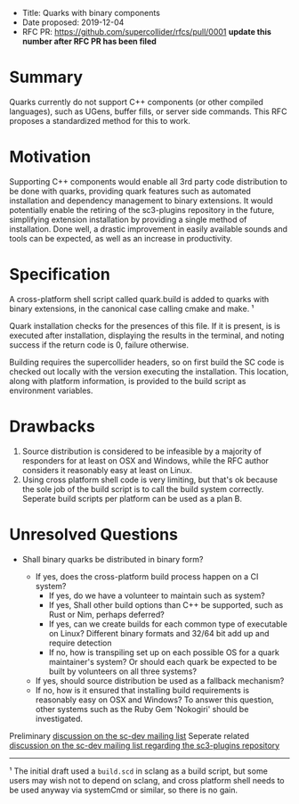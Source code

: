 - Title: Quarks with binary components
- Date proposed: 2019-12-04
- RFC PR: https://github.com/supercollider/rfcs/pull/0001 **update this number after RFC PR has been filed**

# Summary

Quarks currently do not support C++ components (or other compiled languages), such as UGens, buffer fills, or server side commands. This RFC proposes a standardized method for this to work.

# Motivation

Supporting C++ components would enable all 3rd party code distribution to be done with quarks, providing quark features such as automated installation and dependency management to binary extensions. It would potentially enable the retiring of the sc3-plugins repository in the future, simplifying extension installation by providing a single method of installation. Done well, a drastic improvement in easily available sounds and tools can be expected, as well as an increase in productivity.


# Specification

A cross-platform shell script called quark.build is added to quarks with binary extensions, in the canonical case calling cmake and make. ¹ 

Quark installation checks for the presences of this file. If it is present, is is executed after installation, displaying the results in the terminal, and noting success if the return code is 0, failure otherwise.

Building requires the supercollider headers, so on first build the SC code is checked out locally with the version executing the installation. This location, along with platform information, is provided to the build script as environment variables.

# Drawbacks

1. Source distribution is considered to be infeasible by a majority of responders for at least on OSX and Windows, while the RFC author considers it reasonably easy at least on Linux.
2. Using cross platform shell code is very limiting, but that's ok because the sole job of the build script is to call the build system correctly. Seperate build scripts per platform can be used as a plan B.

# Unresolved Questions

- Shall binary quarks be distributed in binary form?

  - If yes, does the cross-platform build process happen on a CI system?
    - If yes, do we have a volunteer to maintain such as system? 
    - If yes, Shall other build options than C++ be supported, such as Rust or Nim, perhaps deferred?
    - If yes, can we create builds for each common type of executable on Linux? Different binary formats and 32/64 bit add up and require detection
    - If no, how is transpiling set up on each possible OS for a quark maintainer's system? Or should each quark be expected to be built by volunteers on all three systems?
  - If yes, should source distribution be used as a fallback mechanism?
  - If no, how is it ensured that installing build requirements is reasonably easy on OSX and Windows? To answer this question, other systems such as the Ruby Gem 'Nokogiri' should be investigated.

Preliminary [discussion on the sc-dev mailing list](https://www.listarc.bham.ac.uk/lists/sc-dev/thrd10.html#59665)
Seperate related [discussion on the sc-dev mailing list regarding the sc3-plugins repository](https://www.listarc.bham.ac.uk/lists/sc-dev/msg58832.html)

---
¹ The initial draft used a `build.scd` in sclang as a build script, but some users may wish not to depend on sclang, and cross platform shell needs to be used anyway via systemCmd or similar, so there is no gain. 

